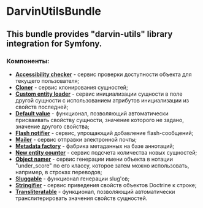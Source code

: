 # DarvinUtilsBundle

## This bundle provides "darvin-utils" library integration for Symfony.

### Компоненты:

- [**Accessibility checker**](Resources/doc/accessibility_checker.md) - сервис проверки доступности объекта для текущего
 пользователя;
- [**Cloner**](Resources/doc/cloner.md) - сервис клонирования сущностей;
- [**Custom entity loader**](Resources/doc/custom_entity_loader.md) - сервис инициализации сущности в поле другой
 сущности с использованием атрибутов инициализации из свойств последней;
- [**Default value**](Resources/doc/default_value.md) - функционал, позволяющий автоматически присваивать свойству
 сущности, значение которого не задано, значение другого свойства;
- [**Flash notifier**](Resources/doc/flash_notifier.md) - сервис, упрощающий добавление flash-сообщений;
- [**Mailer**](Resources/doc/mailer.md) - сервис отправки электронной почты;
- [**Metadata factory**](Resources/doc/metadata_factory.md) - фабрика метаданных на базе аннотаций;
- [**New entity counter**](Resources/doc/new_entity_counter.md) - сервис подсчета количества новых сущностей;
- [**Object namer**](Resources/doc/object_namer.md) - сервис генерации имени объекта в нотации "under_score" по его
 классу, которое затем можно использовать, например, в строках переводов;
- [**Sluggable**](Resources/doc/sluggable.md) - функционал генерации slug'ов;
- [**Stringifier**](Resources/doc/stringifier.md) - сервис приведения свойств объектов Doctrine к строке;
- [**Transliteratable**](Resources/doc/transliteratable.md) - функционал, позволяющий автоматически транслитерировать
 значения свойств сущностей.
